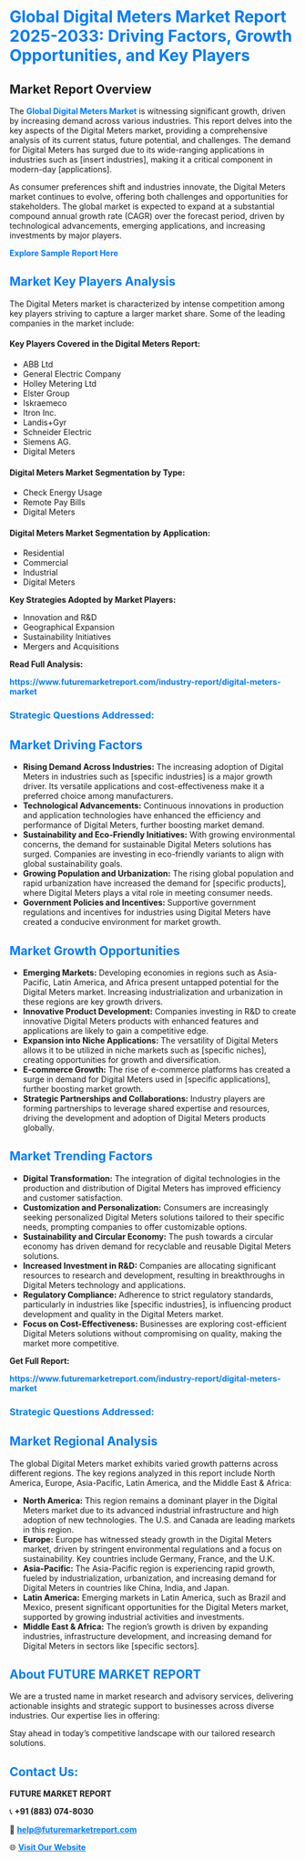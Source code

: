 <h1 style="color: #007BFF;">Global Digital Meters Market Report 2025-2033: Driving Factors, Growth Opportunities, and Key Players</h1>

<section id="overview">
<h2>Market Report Overview</h2>
<p>The <a href="https://www.futuremarketreport.com/industry-report/digital-meters-market" style="color: #007BFF; text-decoration: none;"><strong>Global Digital Meters Market</strong></a> is witnessing significant growth, driven by increasing demand across various industries. This report delves into the key aspects of the Digital Meters market, providing a comprehensive analysis of its current status, future potential, and challenges. The demand for Digital Meters has surged due to its wide-ranging applications in industries such as [insert industries], making it a critical component in modern-day [applications].</p>
<p>As consumer preferences shift and industries innovate, the Digital Meters market continues to evolve, offering both challenges and opportunities for stakeholders. The global market is expected to expand at a substantial compound annual growth rate (CAGR) over the forecast period, driven by technological advancements, emerging applications, and increasing investments by major players.</p>
</section>

<section id="overview">
<p><a href="https://www.futuremarketreport.com/request-sample/reportId=100691" style="color: #007BFF; text-decoration: none;"><strong>Explore Sample Report Here</strong></a></p>
</section>

<section id="key-players">
<h2 style="color: #007BFF;">Market Key Players Analysis</h2>
<p>The Digital Meters market is characterized by intense competition among key players striving to capture a larger market share. Some of the leading companies in the market include:</p>
<h4>Key Players Covered in the Digital Meters Report:</h4>
<ul><li>ABB Ltd</li><li>General Electric Company</li><li>Holley Metering Ltd</li><li>Elster Group</li><li>Iskraemeco</li><li>Itron Inc.</li><li>Landis+Gyr</li><li>Schneider Electric</li><li>Siemens AG.</li><li>Digital Meters</li></ul>
<h4>Digital Meters Market Segmentation by Type:</h4>
<ul><li>Check Energy Usage</li><li>Remote Pay Bills</li><li>Digital Meters</li></ul>

<h4>Digital Meters Market Segmentation by Application:</h4>
<ul><li>Residential</li><li>Commercial</li><li>Industrial</li><li>Digital Meters</li></ul>
<p><strong>Key Strategies Adopted by Market Players:</strong></p>
<ul>
<li>Innovation and R&D</li>
<li>Geographical Expansion</li>
<li>Sustainability Initiatives</li>
<li>Mergers and Acquisitions</li>
</ul>
</section>

<section>
<p><strong>Read Full Analysis: </strong></p><a href="https://www.futuremarketreport.com/industry-report/digital-meters-market" style="color: #007BFF; text-decoration: none;"><strong>https://www.futuremarketreport.com/industry-report/digital-meters-market</strong></a>
<h3 style="color: #007BFF;">Strategic Questions Addressed:</h3>
</section>

<section id="driving-factors">
<h2 style="color: #007BFF;">Market Driving Factors</h2>
<ul>
<li><strong>Rising Demand Across Industries:</strong> The increasing adoption of Digital Meters in industries such as [specific industries] is a major growth driver. Its versatile applications and cost-effectiveness make it a preferred choice among manufacturers.</li>
<li><strong>Technological Advancements:</strong> Continuous innovations in production and application technologies have enhanced the efficiency and performance of Digital Meters, further boosting market demand.</li>
<li><strong>Sustainability and Eco-Friendly Initiatives:</strong> With growing environmental concerns, the demand for sustainable Digital Meters solutions has surged. Companies are investing in eco-friendly variants to align with global sustainability goals.</li>
<li><strong>Growing Population and Urbanization:</strong> The rising global population and rapid urbanization have increased the demand for [specific products], where Digital Meters plays a vital role in meeting consumer needs.</li>
<li><strong>Government Policies and Incentives:</strong> Supportive government regulations and incentives for industries using Digital Meters have created a conducive environment for market growth.</li>
</ul>
</section>

<section id="growth-opportunities">
<h2 style="color: #007BFF;">Market Growth Opportunities</h2>
<ul>
<li><strong>Emerging Markets:</strong> Developing economies in regions such as Asia-Pacific, Latin America, and Africa present untapped potential for the Digital Meters market. Increasing industrialization and urbanization in these regions are key growth drivers.</li>
<li><strong>Innovative Product Development:</strong> Companies investing in R&D to create innovative Digital Meters products with enhanced features and applications are likely to gain a competitive edge.</li>
<li><strong>Expansion into Niche Applications:</strong> The versatility of Digital Meters allows it to be utilized in niche markets such as [specific niches], creating opportunities for growth and diversification.</li>
<li><strong>E-commerce Growth:</strong> The rise of e-commerce platforms has created a surge in demand for Digital Meters used in [specific applications], further boosting market growth.</li>
<li><strong>Strategic Partnerships and Collaborations:</strong> Industry players are forming partnerships to leverage shared expertise and resources, driving the development and adoption of Digital Meters products globally.</li>
</ul>
</section>

<section id="trending-factors">
<h2 style="color: #007BFF;">Market Trending Factors</h2>
<ul>
<li><strong>Digital Transformation:</strong> The integration of digital technologies in the production and distribution of Digital Meters has improved efficiency and customer satisfaction.</li>
<li><strong>Customization and Personalization:</strong> Consumers are increasingly seeking personalized Digital Meters solutions tailored to their specific needs, prompting companies to offer customizable options.</li>
<li><strong>Sustainability and Circular Economy:</strong> The push towards a circular economy has driven demand for recyclable and reusable Digital Meters solutions.</li>
<li><strong>Increased Investment in R&D:</strong> Companies are allocating significant resources to research and development, resulting in breakthroughs in Digital Meters technology and applications.</li>
<li><strong>Regulatory Compliance:</strong> Adherence to strict regulatory standards, particularly in industries like [specific industries], is influencing product development and quality in the Digital Meters market.</li>
<li><strong>Focus on Cost-Effectiveness:</strong> Businesses are exploring cost-efficient Digital Meters solutions without compromising on quality, making the market more competitive.</li>
</ul>
</section>

<section>
<p><strong>Get Full Report: </strong></p><a href="https://www.futuremarketreport.com/industry-report/digital-meters-market" style="color: #007BFF; text-decoration: none;"><strong>https://www.futuremarketreport.com/industry-report/digital-meters-market</strong></a>
<h3 style="color: #007BFF;">Strategic Questions Addressed:</h3>
</section>


<section id="regional-analysis">
<h2 style="color: #007BFF;">Market Regional Analysis</h2>
<p>The global Digital Meters market exhibits varied growth patterns across different regions. The key regions analyzed in this report include North America, Europe, Asia-Pacific, Latin America, and the Middle East & Africa:</p>
<ul>
<li><strong>North America:</strong> This region remains a dominant player in the Digital Meters market due to its advanced industrial infrastructure and high adoption of new technologies. The U.S. and Canada are leading markets in this region.</li>
<li><strong>Europe:</strong> Europe has witnessed steady growth in the Digital Meters market, driven by stringent environmental regulations and a focus on sustainability. Key countries include Germany, France, and the U.K.</li>
<li><strong>Asia-Pacific:</strong> The Asia-Pacific region is experiencing rapid growth, fueled by industrialization, urbanization, and increasing demand for Digital Meters in countries like China, India, and Japan.</li>
<li><strong>Latin America:</strong> Emerging markets in Latin America, such as Brazil and Mexico, present significant opportunities for the Digital Meters market, supported by growing industrial activities and investments.</li>
<li><strong>Middle East & Africa:</strong> The region’s growth is driven by expanding industries, infrastructure development, and increasing demand for Digital Meters in sectors like [specific sectors].</li>
</ul>
</section>

<footer>
<h2 style="color: #007BFF;">About FUTURE MARKET REPORT</h2>
<p>We are a trusted name in market research and advisory services, delivering actionable insights and strategic support to businesses across diverse industries. Our expertise lies in offering:</p>

<p>Stay ahead in today’s competitive landscape with our tailored research solutions.</p>

<h2 style="color: #007BFF;">Contact Us:</h2>
<p><strong>FUTURE MARKET REPORT</strong></p>
<p>📞 <strong>+91 (883) 074-8030</strong></p>
<p>📧 <strong><a href="mailto:help@futuremarketreport.com" style="color: #007BFF;">help@futuremarketreport.com</a></strong></p>
<p>🌐 <strong><a href="https://www.futuremarketreport.com/" style="color: #007BFF;">Visit Our Website</a></strong></p>
</footer>